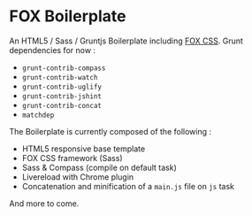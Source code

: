 # FOX Boilerplate

An HTML5 / Sass / Gruntjs Boilerplate including [FOX CSS](http://fox-css.com). Grunt dependencies for now :

* `grunt-contrib-compass`
* `grunt-contrib-watch`
* `grunt-contrib-uglify`
* `grunt-contrib-jshint`
* `grunt-contrib-concat`
* `matchdep`

The Boilerplate is currently composed of the following :

* HTML5 responsive base template
* FOX CSS framework (Sass)
* Sass & Compass (compile on default task)
* Livereload with Chrome plugin
* Concatenation and minification of a `main.js` file on `js` task

And more to come.

